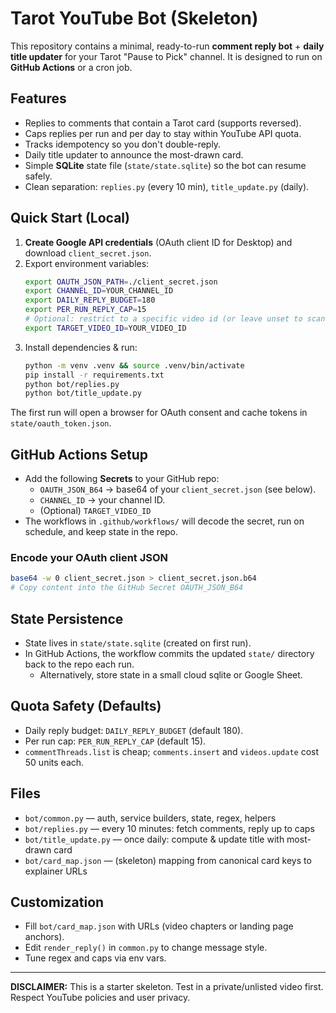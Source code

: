 # Tarot YouTube Bot (Skeleton)

This repository contains a minimal, ready-to-run **comment reply bot** + **daily title updater**
for your Tarot "Pause to Pick" channel. It is designed to run on **GitHub Actions** or a cron job.

## Features
- Replies to comments that contain a Tarot card (supports reversed).
- Caps replies per run and per day to stay within YouTube API quota.
- Tracks idempotency so you don't double-reply.
- Daily title updater to announce the most-drawn card.
- Simple **SQLite** state file (`state/state.sqlite`) so the bot can resume safely.
- Clean separation: `replies.py` (every 10 min), `title_update.py` (daily).

## Quick Start (Local)
1. **Create Google API credentials** (OAuth client ID for Desktop) and download `client_secret.json`.
2. Export environment variables:
   ```bash
   export OAUTH_JSON_PATH=./client_secret.json
   export CHANNEL_ID=YOUR_CHANNEL_ID
   export DAILY_REPLY_BUDGET=180
   export PER_RUN_REPLY_CAP=15
   # Optional: restrict to a specific video id (or leave unset to scan latest uploads)
   export TARGET_VIDEO_ID=YOUR_VIDEO_ID
   ```
3. Install dependencies & run:
   ```bash
   python -m venv .venv && source .venv/bin/activate
   pip install -r requirements.txt
   python bot/replies.py
   python bot/title_update.py
   ```

The first run will open a browser for OAuth consent and cache tokens in `state/oauth_token.json`.

## GitHub Actions Setup
- Add the following **Secrets** to your GitHub repo:
  - `OAUTH_JSON_B64` → base64 of your `client_secret.json` (see below).
  - `CHANNEL_ID` → your channel ID.
  - (Optional) `TARGET_VIDEO_ID`
- The workflows in `.github/workflows/` will decode the secret, run on schedule, and keep state in the repo.

### Encode your OAuth client JSON
```bash
base64 -w 0 client_secret.json > client_secret.json.b64
# Copy content into the GitHub Secret OAUTH_JSON_B64
```

## State Persistence
- State lives in `state/state.sqlite` (created on first run).
- In GitHub Actions, the workflow commits the updated `state/` directory back to the repo each run.
  - Alternatively, store state in a small cloud sqlite or Google Sheet.

## Quota Safety (Defaults)
- Daily reply budget: `DAILY_REPLY_BUDGET` (default 180).
- Per run cap: `PER_RUN_REPLY_CAP` (default 15).
- `commentThreads.list` is cheap; `comments.insert` and `videos.update` cost 50 units each.

## Files
- `bot/common.py` — auth, service builders, state, regex, helpers
- `bot/replies.py` — every 10 minutes: fetch comments, reply up to caps
- `bot/title_update.py` — once daily: compute & update title with most-drawn card
- `bot/card_map.json` — (skeleton) mapping from canonical card keys to explainer URLs

## Customization
- Fill `bot/card_map.json` with URLs (video chapters or landing page anchors).
- Edit `render_reply()` in `common.py` to change message style.
- Tune regex and caps via env vars.

---

**DISCLAIMER:** This is a starter skeleton. Test in a private/unlisted video first. Respect YouTube policies and user privacy.
